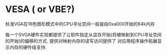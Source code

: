 # VESA ( or VBE?)

标准VGA在16色图形模式中的CPU寻址空间一般是段0xa000开始的64k内存

每一个SVGA硬件实现都提供了让软件指定从显存开始(将被映射到CPU寻址空间的开始)的偏移的方式. 提供对映射内存的读写访问提供了
对应用程序操作拓展显示内存的硬件级支持.



